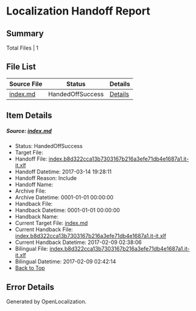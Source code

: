 # <a name='report-top'></a> Localization Handoff Report

## Summary
 Total Files | 1

## File List
 Source File | Status | Details 
 ----------- | ------ | ------- 
 [index.md](https://github.com/dotnet/docs/blob/408431d84f49e3184693303ebe01f3b534776012/index.md) | HandedOffSuccess | [Details](#0d382c5625c089db16ce14ab5bc54beb2d85b59c7449)

## Item Details
##### <a name='0d382c5625c089db16ce14ab5bc54beb2d85b59c7449'></a> Source: [index.md](https://github.com/dotnet/docs/blob/408431d84f49e3184693303ebe01f3b534776012/index.md)
* Status: HandedOffSuccess
* Target File: 
* Handoff File: [index.b8d322cca13b7303167b216a3efe71db4e1687a1.it-it.xlf](https://github.com/dotnet/docs.handoff/blob/89557fee51e99113ff4c400937463163354d55ee/ol-handoff/dotnet/docs.it-it/master/dotnet-core/index.b8d322cca13b7303167b216a3efe71db4e1687a1.it-it.xlf)
* Handoff Datetime: 2017-03-14 19:28:11
* Handoff Reason: Include
* Handoff Name: 
* Archive File: 
* Archive Datetime: 0001-01-01 00:00:00
* Handback File: 
* Handback Datetime: 0001-01-01 00:00:00
* Handback Name: 
* Current Target File: [index.md](https://github.com/dotnet/docs.it-it/blob/4f66ea704379d53b0b10e4c4b459fec905e8ed4a/index.md)
* Current Handback File: [index.b8d322cca13b7303167b216a3efe71db4e1687a1.it-it.xlf](https://github.com/dotnet/docs.handback/blob/d84f2981ec758b6091d330f69ce3bbe249582c63/ol-handback/dotnet/docs.it-it/master/dotnet-core/index.b8d322cca13b7303167b216a3efe71db4e1687a1.it-it.xlf)
* Current Handback Datetime: 2017-02-09 02:38:06
* Bilingual File: [index.b8d322cca13b7303167b216a3efe71db4e1687a1.it-it.xlf](https://github.com/dotnet/docs.handback/blob/d84f2981ec758b6091d330f69ce3bbe249582c63/ol-handback/dotnet/docs.it-it/master/dotnet-core/index.b8d322cca13b7303167b216a3efe71db4e1687a1.it-it.xlf)
* Bilingual Datetime: 2017-02-09 02:42:14
* [Back to Top](#report-top)


## Error Details

Generated by OpenLocalization.
